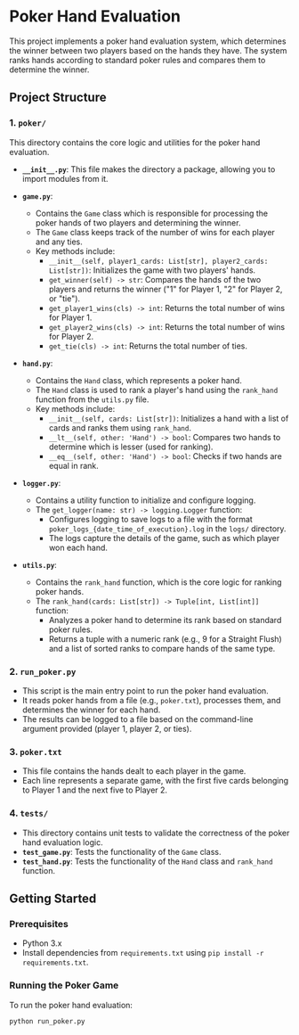 # Poker Hand Evaluation

This project implements a poker hand evaluation system, which determines the winner between two players based on the hands they have. The system ranks hands according to standard poker rules and compares them to determine the winner.

## Project Structure

### 1. `poker/`
This directory contains the core logic and utilities for the poker hand evaluation.

- **`__init__.py`**: This file makes the directory a package, allowing you to import modules from it.
  
- **`game.py`**:
  - Contains the `Game` class which is responsible for processing the poker hands of two players and determining the winner.
  - The `Game` class keeps track of the number of wins for each player and any ties.
  - Key methods include:
    - `__init__(self, player1_cards: List[str], player2_cards: List[str])`: Initializes the game with two players' hands.
    - `get_winner(self) -> str`: Compares the hands of the two players and returns the winner ("1" for Player 1, "2" for Player 2, or "tie").
    - `get_player1_wins(cls) -> int`: Returns the total number of wins for Player 1.
    - `get_player2_wins(cls) -> int`: Returns the total number of wins for Player 2.
    - `get_tie(cls) -> int`: Returns the total number of ties.
  
- **`hand.py`**:
  - Contains the `Hand` class, which represents a poker hand.
  - The `Hand` class is used to rank a player's hand using the `rank_hand` function from the `utils.py` file.
  - Key methods include:
    - `__init__(self, cards: List[str])`: Initializes a hand with a list of cards and ranks them using `rank_hand`.
    - `__lt__(self, other: 'Hand') -> bool`: Compares two hands to determine which is lesser (used for ranking).
    - `__eq__(self, other: 'Hand') -> bool`: Checks if two hands are equal in rank.

- **`logger.py`**:
  - Contains a utility function to initialize and configure logging.
  - The `get_logger(name: str) -> logging.Logger` function:
    - Configures logging to save logs to a file with the format `poker_logs_{date_time_of_execution}.log` in the `logs/` directory.
    - The logs capture the details of the game, such as which player won each hand.

- **`utils.py`**:
  - Contains the `rank_hand` function, which is the core logic for ranking poker hands.
  - The `rank_hand(cards: List[str]) -> Tuple[int, List[int]]` function:
    - Analyzes a poker hand to determine its rank based on standard poker rules.
    - Returns a tuple with a numeric rank (e.g., 9 for a Straight Flush) and a list of sorted ranks to compare hands of the same type.

### 2. `run_poker.py`
- This script is the main entry point to run the poker hand evaluation.
- It reads poker hands from a file (e.g., `poker.txt`), processes them, and determines the winner for each hand.
- The results can be logged to a file based on the command-line argument provided (player 1, player 2, or ties).

### 3. `poker.txt`
- This file contains the hands dealt to each player in the game.
- Each line represents a separate game, with the first five cards belonging to Player 1 and the next five to Player 2.

### 4. `tests/`
- This directory contains unit tests to validate the correctness of the poker hand evaluation logic.
- **`test_game.py`**: Tests the functionality of the `Game` class.
- **`test_hand.py`**: Tests the functionality of the `Hand` class and `rank_hand` function.

## Getting Started

### Prerequisites
- Python 3.x
- Install dependencies from `requirements.txt` using `pip install -r requirements.txt`.

### Running the Poker Game
To run the poker hand evaluation:

```bash
python run_poker.py
